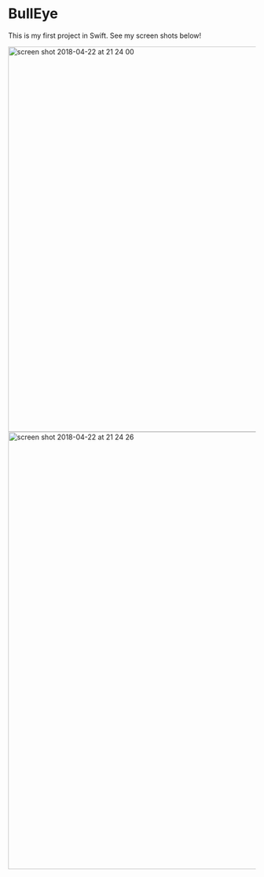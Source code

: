 # BullEye

This is my first project in Swift. See my screen shots below!

<img width="783" alt="screen shot 2018-04-22 at 21 24 00" src="https://user-images.githubusercontent.com/20821388/39101726-9848058a-4673-11e8-832a-a398b3a218b8.png">

<img width="889" alt="screen shot 2018-04-22 at 21 24 26" src="https://user-images.githubusercontent.com/20821388/39101738-b2c0e9cc-4673-11e8-8563-3f50f4ea671d.png">
